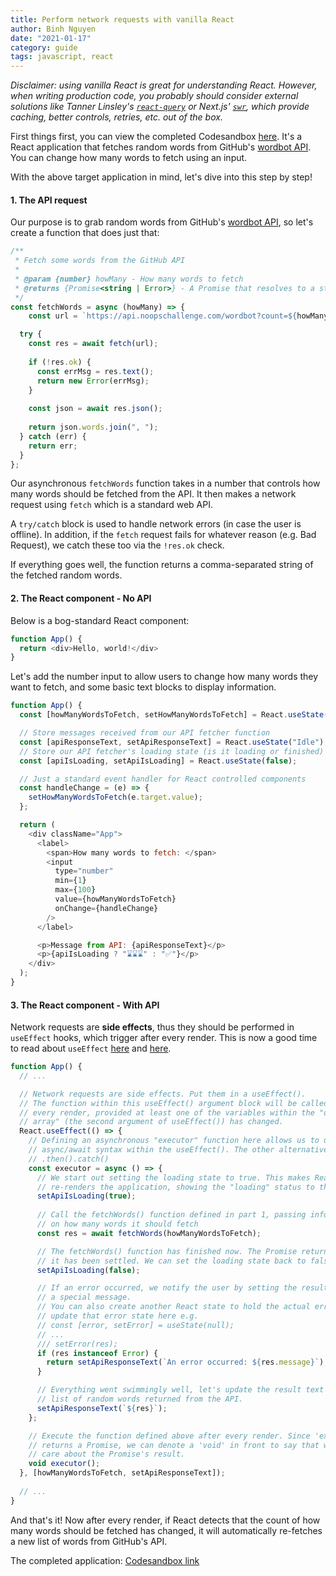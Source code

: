 ```yaml
---
title: Perform network requests with vanilla React
author: Binh Nguyen
date: "2021-01-17"
category: guide
tags: javascript, react
---
```


*Disclaimer: using vanilla React is great for understanding React. However, when writing production code, you probably should consider external solutions like Tanner Linsley's [`react-query`](https://react-query.tanstack.com) or Next.js' [`swr`](https://github.com/vercel/swr), which provide caching, better controls, retries, etc. out of the box.*

First things first, you can view the completed Codesandbox [here](https://codesandbox.io/s/vanilla-react-network-request-tjugq?file=/src/App.js). It's a React application that fetches random words from GitHub's [wordbot API](https://noopschallenge.com/challenges/wordbot). You can change how many words to fetch using an input.

With the above target application in mind, let's dive into this step by step!

#### 1. The API request

Our purpose is to grab random words from GitHub's [wordbot API](https://noopschallenge.com/challenges/wordbot), so let's create a function that does just that:

```js
/**
 * Fetch some words from the GitHub API
 *
 * @param {number} howMany - How many words to fetch
 * @returns {Promise<string | Error>} - A Promise that resolves to a string, or an error
 */
const fetchWords = async (howMany) => {
    const url = `https://api.noopschallenge.com/wordbot?count=${howMany < 1 ? 1 : howMany}`;

  try {
    const res = await fetch(url);
  
    if (!res.ok) {
      const errMsg = res.text();
      return new Error(errMsg);
    }
  
    const json = await res.json();
  
    return json.words.join(", ");
  } catch (err) {
    return err;
  }
};
```

Our asynchronous `fetchWords` function takes in a number that controls how many words should be fetched from the API. It then makes a network request using `fetch` which is a standard web API. 

A `try/catch` block is used to handle network errors (in case the user is offline). In addition, if the `fetch` request fails for whatever reason (e.g. Bad Request), we catch these too via the `!res.ok` check.

If everything goes well, the function returns a comma-separated string of the fetched random words.

#### 2. The React component - No API

Below is a bog-standard React component:

```js
function App() {
  return <div>Hello, world!</div>
}
```

Let's add the number input to allow users to change how many words they want to fetch, and some basic text blocks to display information.


```js
function App() {
  const [howManyWordsToFetch, setHowManyWordsToFetch] = React.useState(1);

  // Store messages received from our API fetcher function
  const [apiResponseText, setApiResponseText] = React.useState("Idle");
  // Store our API fetcher's loading state (is it loading or finished)
  const [apiIsLoading, setApiIsLoading] = React.useState(false);

  // Just a standard event handler for React controlled components
  const handleChange = (e) => {
    setHowManyWordsToFetch(e.target.value);
  };

  return (
    <div className="App">
      <label>
        <span>How many words to fetch: </span>
        <input
          type="number"
          min={1}
          max={100}
          value={howManyWordsToFetch}
          onChange={handleChange}
        />
      </label>

      <p>Message from API: {apiResponseText}</p>
      <p>{apiIsLoading ? "⌛⌛⌛" : "✅"}</p>
    </div>
  );
}
```

#### 3. The React component - With API

Network requests are **side effects**, thus they should be performed in `useEffect` hooks, which trigger after every render. This is now a good time to read about `useEffect` [here](https://reactjs.org/docs/hooks-effect.html) and [here](https://overreacted.io/a-complete-guide-to-useeffect/).

```js
function App() {
  // ...

  // Network requests are side effects. Put them in a useEffect().
  // The function within this useEffect() argument block will be called after
  // every render, provided at least one of the variables within the "dependency
  // array" (the second argument of useEffect()) has changed.
  React.useEffect(() => {
    // Defining an asynchronous "executor" function here allows us to use
    // async/await syntax within the useEffect(). The other alternative is using
    // .then().catch()
    const executor = async () => {
      // We start out setting the loading state to true. This makes React
      // re-renders the application, showing the "loading" status to the user.
      setApiIsLoading(true);
      
      // Call the fetchWords() function defined in part 1, passing information
      // on how many words it should fetch
      const res = await fetchWords(howManyWordsToFetch);

      // The fetchWords() function has finished now. The Promise returned from
      // it has been settled. We can set the loading state back to false.
      setApiIsLoading(false);

      // If an error occurred, we notify the user by setting the result text to
      // a special message.
      // You can also create another React state to hold the actual error and
      // update that error state here e.g.
      // const [error, setError] = useState(null);
      // ...
      /// setError(res);
      if (res instanceof Error) {
        return setApiResponseText(`An error occurred: ${res.message}`);
      }

      // Everything went swimmingly well, let's update the result text to the
      // list of random words returned from the API.
      setApiResponseText(`${res}`);
    };

    // Execute the function defined above after every render. Since 'executor'
    // returns a Promise, we can denote a 'void' in front to say that we don't
    // care about the Promise's result.
    void executor();
  }, [howManyWordsToFetch, setApiResponseText]);
  
  // ...
}
```

And that's it! Now after every render, if React detects that the count of how many words should be fetched has changed, it will automatically re-fetches a new list of words from GitHub's API.

The completed application: [Codesandbox link](https://codesandbox.io/s/vanilla-react-network-request-tjugq?file=/src/App.js)
